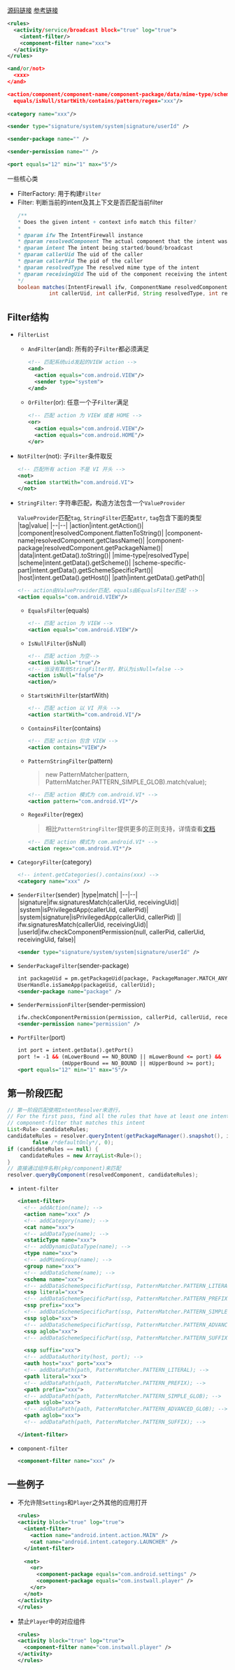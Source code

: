 [源码链接][source-code]
[参考链接][ref-link1]

```xml
<rules>
  <activity/service/broadcast block="true" log="true">
    <intent-filter/>
    <component-filter name="xxx">
  </activity>
</rules>

<and/or/not>
  <xxx>
</and>

<action/component/component-name/component-package/data/mime-type/scheme/scheme-specific-part/host/path
  equals/isNull/startWith/contains/pattern/regex="xxx"/> 
  
<category name="xxx"/>

<sender type="signature/system/system|signature/userId" />

<sender-package name="" />

<sender-permission name="" />

<port equals="12" min="1" max="5"/>
```
一些核心类
- FilterFactory: 用于构建`Filter`
- Filter: 判断当前的intent及其上下文是否匹配当前filter
  ```java
  /**
  * Does the given intent + context info match this filter?
  *
  * @param ifw The IntentFirewall instance
  * @param resolvedComponent The actual component that the intent was resolved to
  * @param intent The intent being started/bound/broadcast
  * @param callerUid The uid of the caller
  * @param callerPid The pid of the caller
  * @param resolvedType The resolved mime type of the intent
  * @param receivingUid The uid of the component receiving the intent
  */
  boolean matches(IntentFirewall ifw, ComponentName resolvedComponent, Intent intent,
            int callerUid, int callerPid, String resolvedType, int receivingUid);
  ```
## Filter结构
- `FilterList`
  - `AndFilter`(and): 所有的子`Filter`都必须满足
    ```xml
    <!-- 匹配系统uid发起的VIEW action -->
    <and>
      <action equals="com.android.VIEW"/>
      <sender type="system">
    </and>
    ```
  - `OrFilter`(or): 任意一个子`Filter`满足
    ```xml
    <!-- 匹配 action 为 VIEW 或者 HOME -->
    <or>
      <action equals="com.android.VIEW"/>
      <action equals="com.android.HOME"/>
    </or>
    ```
- `NotFilter`(not): 子`Filter`条件取反
  ```xml
  <!-- 匹配所有 action 不是 VI 开头 -->
  <not>
    <action startWith="com.android.VI">
  </not>
  ```
- `StringFilter`: 字符串匹配，构造方法包含一个`ValueProvider`
  
  `ValueProvider`匹配`tag`, `StringFilter`匹配`attr`, `tag`包含下面的类型
  |tag|value|
  |--|--|
  |action|intent.getAction()|
  |component|resolvedComponent.flattenToString()|
  |component-name|resolvedComponent.getClassName()|
  |component-package|resolvedComponent.getPackageName()|
  |data|intent.getData().toString()|
  |mime-type|resolvedType|
  |scheme|intent.getData().getScheme()|
  |scheme-specific-part|intent.getData().getSchemeSpecificPart()|
  |host|intent.getData().getHost()|
  |path|intent.getData().getPath()|
  ```xml
  <!-- action由ValueProvider匹配，equals由EqualsFilter匹配 -->
  <action equals="com.android.VIEW"/>
  ```
   - `EqualsFilter`(equals)
     ```xml
     <!-- 匹配 action 为 VIEW -->
     <action equals="com.android.VIEW"/>
     ```
   - `IsNullFilter`(isNull)
     ```xml
     <!-- 匹配 action 为空-->
     <action isNull="true"/>
     <!-- 当没有其他StringFilter时，默认为isNull=false -->
     <action isNull="false"/>
     <action/>
     ```
   - `StartsWithFilter`(startWith)
     ```xml
     <!-- 匹配 action 以 VI 开头 -->
     <action startWith="com.android.VI"/>
     ```
   - `ContainsFilter`(contains)
     ```xml
     <!-- 匹配 action 包含 VIEW -->
     <action contains="VIEW"/>
     ```
   - `PatternStringFilter`(pattern)
     > new PatternMatcher(pattern, PatternMatcher.PATTERN_SIMPLE_GLOB).match(value);
     ```xml
     <!-- 匹配 action 模式为 com.android.VI* -->
     <action pattern="com.android.VI*"/>
     ```
   - `RegexFilter`(regex)
     > 相比`PatternStringFilter`提供更多的正则支持，详情查看[文档][simple-glob]
     ```xml
     <!-- 匹配 action 模式为 com.android.VI* -->
     <action regex="com.android.VI*"/>
     ```
- `CategoryFilter`(category)
  ```xml
  <!-- intent.getCategories().contains(xxx) -->
  <category name="xxx" />
  ```
- `SenderFilter`(sender)
  |type|match|
  |--|--|
  |signature|ifw.signaturesMatch(callerUid, receivingUid)|
  |system|isPrivilegedApp(callerUid, callerPid)|
  |system\|signature|isPrivilegedApp(callerUid, callerPid) \|\| ifw.signaturesMatch(callerUid, receivingUid)|
  |userId|ifw.checkComponentPermission(null, callerPid, callerUid, receivingUid, false)|
  ```xml
  <sender type="signature/system/system|signature/userId" />
  ```
- `SenderPackageFilter`(sender-package)
  ```xml
  int packageUid = pm.getPackageUid(package, PackageManager.MATCH_ANY_USER, UserHandle.USER_SYSTEM);
  UserHandle.isSameApp(packageUid, callerUid);
  <sender-package name="package" />
  ```
- `SenderPermissionFilter`(sender-permission)
  ```xml
  ifw.checkComponentPermission(permission, callerPid, callerUid, receivingUid, true);
  <sender-permission name="permission" />
  ```
- `PortFilter`(port)
  ```xml
  int port = intent.getData().getPort()
  port != -1 && (mLowerBound == NO_BOUND || mLowerBound <= port) &&
                (mUpperBound == NO_BOUND || mUpperBound >= port);
  <port equals="12" min="1" max="5"/>
  ```
## 第一阶段匹配
```java
// 第一阶段匹配使用IntentResolver来进行，
// For the first pass, find all the rules that have at least one intent-filter or
// component-filter that matches this intent
List<Rule> candidateRules;
candidateRules = resolver.queryIntent(getPackageManager().snapshot(), intent, resolvedType,
        false /*defaultOnly*/, 0);
if (candidateRules == null) {
    candidateRules = new ArrayList<Rule>();
}
// 直接通过组件名称(pkg/component)来匹配
resolver.queryByComponent(resolvedComponent, candidateRules);
```
- `intent-filter`
  ```xml
  <intent-filter>
    <!-- addAction(name); -->
    <action name="xxx" />
    <!-- addCategory(name); -->
    <cat name="xxx">
    <!-- addDataType(name); -->
    <staticType name="xxx">
    <!-- addDynamicDataType(name); -->
    <type name="xxx">
    <!-- addMimeGroup(name); -->
    <group name="xxx">
    <!-- addDataScheme(name); -->
    <schema name="xxx">
    <!-- addDataSchemeSpecificPart(ssp, PatternMatcher.PATTERN_LITERAL); -->
    <ssp literal="xxx">
    <!-- addDataSchemeSpecificPart(ssp, PatternMatcher.PATTERN_PREFIX); -->
    <ssp prefix="xxx">
    <!-- addDataSchemeSpecificPart(ssp, PatternMatcher.PATTERN_SIMPLE_GLOB); -->
    <ssp sglob="xxx">
    <!-- addDataSchemeSpecificPart(ssp, PatternMatcher.PATTERN_ADVANCED_GLOB); -->
    <ssp aglob="xxx">
    <!-- addDataSchemeSpecificPart(ssp, PatternMatcher.PATTERN_SUFFIX); -->

    <ssp suffix="xxx">
    <!-- addDataAuthority(host, port); -->
    <auth host="xxx" port="xxx">
    <!-- addDataPath(path, PatternMatcher.PATTERN_LITERAL); -->
    <path literal="xxx">
    <!-- addDataPath(path, PatternMatcher.PATTERN_PREFIX); -->
    <path prefix="xxx">
    <!-- addDataPath(path, PatternMatcher.PATTERN_SIMPLE_GLOB); -->
    <path sglob="xxx">
    <!-- addDataPath(path, PatternMatcher.PATTERN_ADVANCED_GLOB); -->
    <path aglob="xxx">
    <!-- addDataPath(path, PatternMatcher.PATTERN_SUFFIX); -->

  </intent-filter>
  ```
- `component-filter`
  ```xml
  <component-filter name="xxx" />
  ```
## 一些例子
- 不允许除`Settings`和`Player`之外其他的应用打开
  ```xml
  <rules>
  <activity block="true" log="true">
    <intent-filter>
      <action name="android.intent.action.MAIN" />
      <cat name="android.intent.category.LAUNCHER" />
    </intent-filter>
    
    <not>
      <or>
        <component-package equals="com.android.settings" />
        <component-package equals="com.instwall.player" />
      </or>
    </not>
  </activity>
  </rules>
  ```
- 禁止`Player`中的对应组件
  ```xml
  <rules>
  <activity block="true" log="true">
    <component-filter name="com.instwall.player" />
  </activity>
  </rules>
  ```
[source-code]: https://cs.android.com/android/platform/superproject/+/master:frameworks/base/services/core/java/com/android/server/firewall/IntentFirewall.java
[simple-glob]: https://cs.android.com/android/platform/superproject/+/master:frameworks/base/core/java/android/os/PatternMatcher.java;drc=5ca657189aac546af0aafaba11bbc9c5d889eab3;l=50
[ref-link1]: https://carteryagemann.com/pages/android-intent-firewall.html